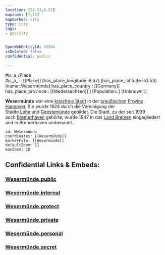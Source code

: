 ```yaml
---
location: [53.53,8.57] 
mapzoom: [7,12] 
mapmarker: city 
type: City
tags:
- geo/City


SpocWebEntityId: 35564
isDeleted: false
confidential: public

---
```

#is_a_/Place  
#is_a_ :: [[Place]] 
[has_place_longitude::8.57] 
[has_place_latitude::53.53] 
[name::Wesermünde] 
has_place_country:: [[Germany]]  
has_place_province:: [[Niedersachsen]] ] 
[Population::] 
[Unknown::] 

**Wesermünde** war eine [kreisfreie Stadt](https://de.wikipedia.org/wiki/Kreisfreie_Stadt "Kreisfreie Stadt") in der [preußischen](https://de.wikipedia.org/wiki/Preu%C3%9Fen "Preußen") [Provinz Hannover](https://de.wikipedia.org/wiki/Provinz_Hannover "Provinz Hannover"). Sie wurde 1924 durch die Vereinigung der Städte [Lehe](https://de.wikipedia.org/wiki/Lehe_(Bremerhaven) "Lehe (Bremerhaven)") und [Geestemünde](https://de.wikipedia.org/wiki/Geestem%C3%BCnde "Geestemünde") gebildet. Die Stadt, zu der seit 1939 auch [Bremerhaven](https://de.wikipedia.org/wiki/Bremerhaven "Bremerhaven") gehörte, wurde 1947 in das [Land Bremen](https://de.wikipedia.org/wiki/Land_Bremen "Land Bremen") eingegliedert und in Bremerhaven umbenannt..

```leaflet
id: Wesermünde
coordinates: [[Wesermünde]] 
markerFile: [[Wesermünde]] 
defaultZoom: 11 
maxZoom: 18
```


## Confidential Links & Embeds: 

### [Wesermünde.public](/_public/\Earth\Continent\Europe\Europe~Central\Germany\Germany~West\State~Bremen\cities~Bremen\BremerhavenWesermünde.public.md) 

### [Wesermünde.internal](/_internal/\Earth\Continent\Europe\Europe~Central\Germany\Germany~West\State~Bremen\cities~Bremen\BremerhavenWesermünde.internal.md) 

### [Wesermünde.protect](/_protect/\Earth\Continent\Europe\Europe~Central\Germany\Germany~West\State~Bremen\cities~Bremen\BremerhavenWesermünde.protect.md) 

### [Wesermünde.private](/_private/\Earth\Continent\Europe\Europe~Central\Germany\Germany~West\State~Bremen\cities~Bremen\BremerhavenWesermünde.private.md) 

### [Wesermünde.personal](/_personal/\Earth\Continent\Europe\Europe~Central\Germany\Germany~West\State~Bremen\cities~Bremen\BremerhavenWesermünde.personal.md) 

### [Wesermünde.secret](/_secret/\Earth\Continent\Europe\Europe~Central\Germany\Germany~West\State~Bremen\cities~Bremen\BremerhavenWesermünde.secret.md)

